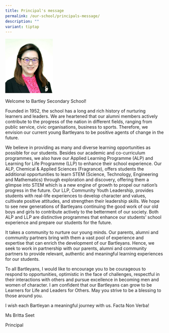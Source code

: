 ```yaml
---
title: Principal's message
permalink: /our-school/principals-message/
description: ""
variant: tiptap
---
```

<div class="isomer-image-wrapper"><img style="width:30%" height="auto" width="100%" src="/images/MsBrittaSeet%20cropped.jpg"></div><p>Welcome to Bartley Secondary School!</p><p>Founded in 1952, the school has a long and rich history of nurturing learners and leaders. We are heartened that our alumni members actively contribute to the progress of the nation in different fields, ranging from public service, civic organisations, business to sports. Therefore, we envision our current young Bartleyans to be positive agents of change in the future.</p><p>We believe in providing as many and diverse learning opportunities as possible for our students. Besides our academic and co-curriculum programmes, we also have our Applied Learning Programme (ALP) and Learning for Life Programme (LLP) to enhance their school experience. Our ALP, Chemical &amp; Applied Sciences (Fragrance), offers students the additional opportunities to learn STEM (Science, Technology, Engineering and Mathematics) through exploration and discovery, offering them a glimpse into STEM which is a new engine of growth to propel our nation’s progress in the future. Our LLP, Community Youth Leadership, provides students with real-life experiences to develop character and values, cultivate positive attitudes, and strengthen their leadership skills. We hope to see new generations of Bartleyans continuing the good work of our old boys and girls to contribute actively to the betterment of our society. Both ALP and LLP are distinctive programmes that enhance our students’ school experience and prepare our students for the future.</p><p>It takes a community to nurture our young minds. Our parents, alumni and community partners bring with them a vast pool of experience and expertise that can enrich the development of our Bartleyans. Hence, we seek to work in partnership with our parents, alumni and community partners to provide relevant, authentic and meaningful learning experiences for our students.</p><p>To all Bartleyans, I would like to encourage you to be courageous to respond to opportunities, optimistic in the face of challenges, respectful in their interactions with others and pursue excellence in becoming men and women of character. I am confident that our Bartleyans can grow to be Learners for Life and Leaders for Others. May you strive to be a blessing to those around you.</p><p>I wish each Bartleyan a meaningful journey with us. Facta Non Verba!</p><p>Ms Britta Seet</p><p>Principal</p>